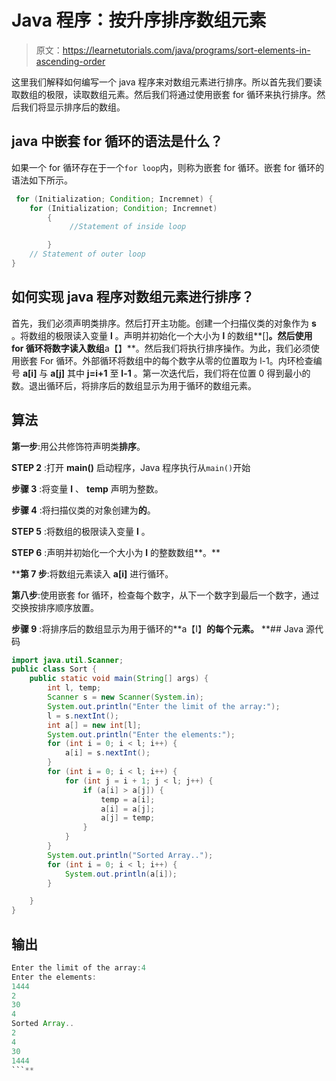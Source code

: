 # Java 程序：按升序排序数组元素

> 原文：<https://learnetutorials.com/java/programs/sort-elements-in-ascending-order>

这里我们解释如何编写一个 java 程序来对数组元素进行排序。所以首先我们要读取数组的极限，读取数组元素。然后我们将通过使用嵌套 for 循环来执行排序。然后我们将显示排序后的数组。

## java 中嵌套 for 循环的语法是什么？

如果一个 for 循环存在于一个`for loop`内，则称为嵌套 for 循环。嵌套 for 循环的语法如下所示。

```java
 for (Initialization; Condition; Incremnet) {
    for (Initialization; Condition; Incremnet)
        {
             //Statement of inside loop

        }
    // Statement of outer loop
} 

```

## 如何实现 java 程序对数组元素进行排序？

首先，我们必须声明类排序。然后打开主功能。创建一个扫描仪类的对象作为 **s** 。将数组的极限读入变量 **l** 。声明并初始化一个大小为 **l** 的数组**[]**。然后使用 for 循环将数字读入数组**a【】**。然后我们将执行排序操作。为此，我们必须使用嵌套 For 循环。外部循环将数组中的每个数字从零的位置取为 l-1。内环检查编号 **a[i]** 与 **a[j]** 其中 **j=i+1** 至 **l-1** 。第一次迭代后，我们将在位置 0 得到最小的数。退出循环后，将排序后的数组显示为用于循环的数组元素。

## 算法

**第一步**:用公共修饰符声明类**排序**。

**STEP 2** :打开 **main()** 启动程序，Java 程序执行从`main()`开始

**步骤 3** :将变量 **l** 、 **temp** 声明为整数。

**步骤 4** :将扫描仪类的对象创建为**的**。

**STEP 5** :将数组的极限读入变量 **l** 。

**STEP 6** :声明并初始化一个大小为 **l** 的整数数组**。**

 ****第 7 步**:将数组元素读入 **a[i]** 进行循环。

**第八步**:使用嵌套 for 循环，检查每个数字，从下一个数字到最后一个数字，通过交换按排序顺序放置。

**步骤 9** :将排序后的数组显示为用于循环的**a【I】**的每个元素。**  **## Java 源代码

```java
import java.util.Scanner;
public class Sort {
    public static void main(String[] args) {
        int l, temp;
        Scanner s = new Scanner(System.in);
        System.out.println("Enter the limit of the array:");
        l = s.nextInt();
        int a[] = new int[l];
        System.out.println("Enter the elements:");
        for (int i = 0; i < l; i++) {
            a[i] = s.nextInt();
        }
        for (int i = 0; i < l; i++) {
            for (int j = i + 1; j < l; j++) {
                if (a[i] > a[j]) {
                    temp = a[i];
                    a[i] = a[j];
                    a[j] = temp;
                }
            }
        }
        System.out.println("Sorted Array..");
        for (int i = 0; i < l; i++) {
            System.out.println(a[i]);
        }

    }
}

```

## 输出

```java
Enter the limit of the array:4
Enter the elements:
1444
2
30
4
Sorted Array..
2
4
30
1444 
```**